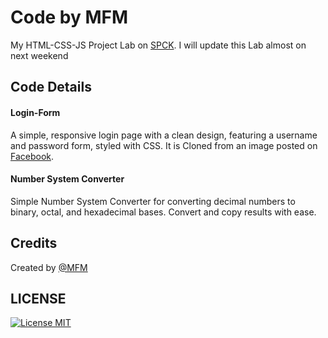 # Code by MFM
My HTML-CSS-JS Project Lab on [SPCK](https://spck.io/). I will update this Lab almost on next weekend

## Code Details
#### Login-Form

A simple, responsive login page with a clean design, featuring a username and password form, styled with CSS. It is Cloned from an image posted on [Facebook](https://www.facebook.com/groups/340398917711992/permalink/1083432650075278/).

#### Number System Converter

Simple Number System Converter for converting decimal numbers to binary, octal, and hexadecimal bases. Convert and copy results with ease.

## Credits
Created by [@MFM](https://github.com/MFM-347)

## LICENSE

[![License MIT](https://img.shields.io/badge/License-MIT-green.svg)](https://opensource.org/licenses/MIT)
